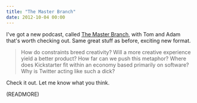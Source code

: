 ```yaml
---
title: "The Master Branch"
date: 2012-10-04 00:00
---
```


I've got a new podcast, called [The Master Branch](http://themasterbranch.com/), with Tom and Adam that's worth checking out. Same great stuff as before, exciting new format.

> How do constraints breed creativity? Will a more creative experience yield a better product? How far can we push this metaphor? Where does Kickstarter fit within an economy based primarily on software? Why is Twitter acting like such a dick?

Check it out. Let me know what you think.

(READMORE)
